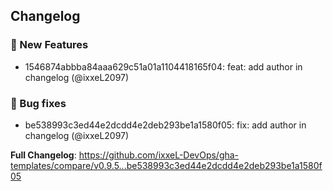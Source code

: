 ## Changelog
### 🚀 New Features
* 1546874abbba84aaa629c51a01a1104418165f04: feat: add author in changelog (@ixxeL2097)

### 🐞 Bug fixes
* be538993c3ed44e2dcdd4e2deb293be1a1580f05: fix: add author in changelog (@ixxeL2097)

**Full Changelog**: https://github.com/ixxeL-DevOps/gha-templates/compare/v0.9.5...be538993c3ed44e2dcdd4e2deb293be1a1580f05